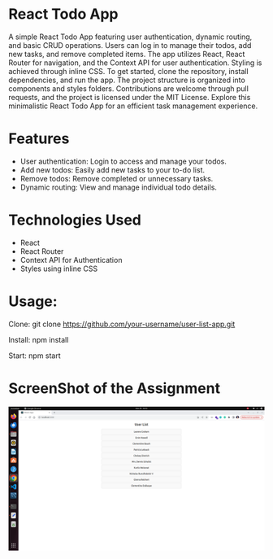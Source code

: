 # React Todo App
A simple React Todo App featuring user authentication, dynamic routing, and basic CRUD operations. Users can log in to manage their todos, add new tasks, and remove completed items. The app utilizes React, React Router for navigation, and the Context API for user authentication. Styling is achieved through inline CSS. To get started, clone the repository, install dependencies, and run the app. The project structure is organized into components and styles folders. Contributions are welcome through pull requests, and the project is licensed under the MIT License. Explore this minimalistic React Todo App for an efficient task management experience.

# Features
- User authentication: Login to access and manage your todos.
- Add new todos: Easily add new tasks to your to-do list.
- Remove todos: Remove completed or unnecessary tasks.
- Dynamic routing: View and manage individual todo details.

# Technologies Used

- React
- React Router
- Context API for Authentication
- Styles using inline CSS

# Usage:

Clone: git clone https://github.com/your-username/user-list-app.git

Install: npm install

Start: npm start

# ScreenShot of the Assignment
![assignment-two](https://github.com/RohitKumarSinha/Josh-React-Training/blob/main/assignment-two/public/userListApp.png)

